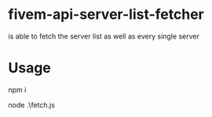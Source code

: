 # fivem-api-server-list-fetcher
is able to fetch the  server list as well as every single server


# Usage
npm i 

node .\fetch.js
